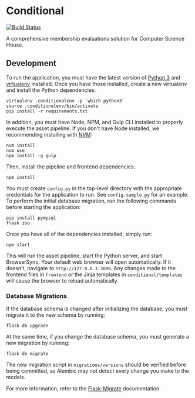 Conditional
===========

[![Build Status](https://travis-ci.org/ComputerScienceHouse/conditional.svg?branch=travis-ci)](https://travis-ci.org/ComputerScienceHouse/conditional)

A comprehensive membership evaluations solution for Computer Science House.

Development
-----------

To run the application, you must have the latest version of [Python 3](https://www.python.org/downloads/) and [virtualenv](https://virtualenv.pypa.io/en/stable/installation/) installed. Once you have those installed, create a new virtualenv and install the Python dependencies:

```
virtualenv .conditionalenv -p `which python3`
source .conditionalenv/bin/activate
pip install -r requirements.txt
```

In addition, you must have Node, NPM, and Gulp CLI installed to properly execute the asset pipeline. If you don't have Node installed, we recommending installing with [NVM](https://github.com/creationix/nvm):

```
nvm install
nvm use
npm install -g gulp
```

Then, install the pipeline and frontend dependencies:

```
npm install
```

You must create `config.py` in the top-level directory with the appropriate credentials for the application to run. See `config.sample.py` for an example. To perform the initial database migration, run the following commands before starting the application:

```
pip install pymysql
flask zoo
```

Once you have all of the dependencies installed, simply run:

```
npm start
```

This will run the asset pipeline, start the Python server, and start BrowserSync. Your default web browser will open automatically. If it doesn't, navigate to `http://127.0.0.1:3000`. Any changes made to the frontend files in `frontend` or the Jinja templates in `conditional/templates` will cause the browser to reload automatically.

### Database Migrations

If the database schema is changed after initializing the database, you must migrate it to the new schema by running:

```
flask db upgrade
```

At the same time, if you change the database schema, you must generate a new migration by running:

```
flask db migrate
```

The new migration script in `migrations/versions` should be verified before being committed, as Alembic may not detect every change you make to the models.

For more information, refer to the [Flask-Migrate](https://flask-migrate.readthedocs.io/) documentation.
